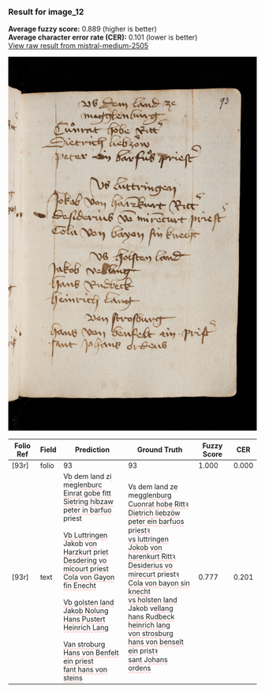 ### Result for image_12
**Average fuzzy score:** 0.889 (higher is better)<br>**Average character error rate (CER):** 0.101 (lower is better)<br>[View raw result from mistral-medium-2505](https://github.com/RISE-UNIBAS/humanities_data_benchmark/blob/main/results/2025-10-24/T0296/request_T0296_image_12.json)

<img src="https://github.com/RISE-UNIBAS/humanities_data_benchmark/blob/main/benchmarks/medieval_manuscripts/images/image_12.jpg?raw=true" alt="image_12" width="800px">

<style>
.diff { text-decoration: underline; text-decoration-color: #ffcccc; text-decoration-style: wavy; }
</style>

| Folio Ref | Field | Prediction | Ground Truth | Fuzzy Score | CER |
|-----------|-------|------------|--------------|-------------|-----|
| [93r] | folio | 93 | 93 | 1.000 | 0.000 |
| [93r] | text | V<span class="diff">b</span> dem land z<span class="diff">i</span> meg<span class="diff">lenburc<br>Einrat gobe </span>f<span class="diff">itt<br>Sietring hibzaw<br></span>p<span class="diff">eter in barfuo</span> priest<span class="diff"><br><br>Vb Luttringen<br></span>Jakob v<span class="diff">on Harzkurt</span> pri<span class="diff">et<br>Desdering vo micourt priest<br>Cola von Gayon fin Enecht<br><br>Vb golsten land<br></span>J<span class="diff">akob Nolung<br>Hans Pustert<br>Heinrich Lang<br><br>Van stroburg<br>Hans von Benfelt ein priest<br>fant hans von steins</span> | V<span class="diff">s</span> dem land z<span class="diff">e<br></span> meg<span class="diff">glenburg<br> Cuonrat hobe Rittꝛ<br> Dietrich liebzöw<br> peter ein bar</span>f<span class="diff">uos </span>p<span class="diff">riestꝛ<br> vs luttringen<br> Jokob von harenkurt Rittꝛ<br> Desiderius vo mirecurt</span> priest<span class="diff">ꝛ<br> Cola von bayon sin knecht<br> vs holsten land<br> </span>Jakob v<span class="diff">ellang<br> hans Rudbeck<br> heinrich lang<br> von strosburg<br> hans von benselt ein</span> pri<span class="diff">stꝛ<br> sant </span>J<span class="diff">ohans ordens</span> | 0.777 | 0.201 |
